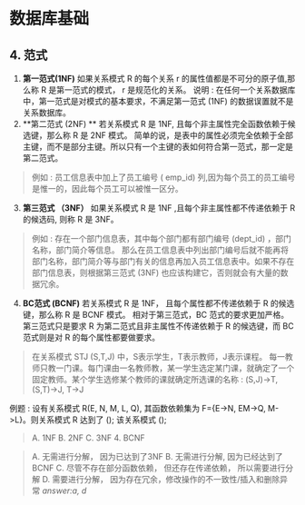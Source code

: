 # 数据库基础

## 4. 范式

1. **第一范式(1NF)**
如果关系模式 R 的每个关系 r 的属性值都是不可分的原子值,那么称 R 是第一范式的模式， r 是规范化的关系。
说明 : 在任何一个关系数据库中，第一范式是对模式的基本要求，不满足第一范式 (1NF) 的数据误置就不是关系数据库。
2. **第二范式 (2NF) **
若关系模式 R 是 1NF, 且每个非主属性完全函数依赖于候选键，那么称 R 是 2NF 模式。
简单的说，是表中的属性必须完全依赖于全部主键，而不是部分主键。所以只有一个主键的表如何符合第一范式，那一定是第二范式。
>例如 : 员工信息表中加上了员工编号 ( emp_id) 列,因为每个员工的员工编号是惟一的，因此每个员工可以被惟一区分。
3. **第三范式 （3NF）**
如果关系模式 R 是 1NF ,且每个非主属性都不传递依赖于 R 的候选码, 则称 R 是 3NF。
> 例如 : 存在一个部门信息表，其中每个部门都有部门编号 (dept_id) ，部门名称，部门简介等信息。
那么在员工信息表中列出部门编号后就不能再将部门名称，部门简介等与部门有关的信息再加入员工信息表中。如果不存在部门信息表，则根据第三范式 (3NF) 也应该构建它，否则就会有大量的数据冗余。
4. **BC范式 (BCNF)**
若关系模式 R 是 1NF， 且每个属性都不传递依赖于 R 的候选键，那么称 R 是 BCNF 模式。
相对于第三范式，BC 范式的要求更加严格。第三范式只是要求 R 为第二范式且非主属性不传递依赖于 R 的候选键，而 BC 范式则是对 R 的每个属性都要做要求。
> 在关系模式 STJ (S,T,J) 中，S表示学生，T表示教师，J表示课程。
> 每一教师只教一门课。每门课由一名教师教，某一学生选定某门课，就确定了一个固定教师。某个学生选修某个教师的课就确定所选课的名称 : (S,J)->T, (S,T)->J, T->J

例题 : 设有关系模式 R(E, N, M, L, Q), 其函数依赖集为 F={E->N, EM->Q, M->L}。则关系模式 R 达到了 (); 该关系模式 ();

>A. 1NF B. 2NF C. 3NF 4. BCNF

>A. 无需进行分解， 因为已达到了3NF
>B. 无需进行分解, 因为已经达到了BCNF
>C. 尽管不存在部分函数依赖， 但还存在传递依赖， 所以需要进行分解
>D. 需要进行分解， 因为存在冗余，修改操作的不一致性/插入和删除异常
>*answer:a, d*